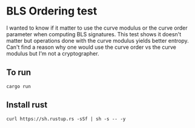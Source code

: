 # BLS Ordering test

I wanted to know if it matter to use the curve modulus or the curve order parameter when computing
BLS signatures. This test shows it doesn't matter but operations done with the curve modulus yields
better entropy. Can't find a reason why one would use the curve order vs the curve modulus but I'm not a cryptographer.

## To run 

`cargo run`

## Install rust

`curl https://sh.rustup.rs -sSf | sh -s -- -y`